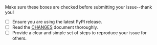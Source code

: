 <!-- Have a question? Please ask it on https://stackoverflow.com/questions/tagged/flask-login?sort=votes -->

Make sure these boxes are checked before submitting your issue--thank you!

- [ ] Ensure you are using the latest PyPI release.
- [ ] Read the [CHANGES](https://github.com/maxcountryman/flask-login/blob/master/CHANGES) document thoroughly.
- [ ] Provide a clear and simple set of steps to reproduce your issue for others.
